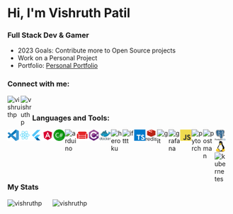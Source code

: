 <h1 align="left">Hi, I'm Vishruth Patil</h1>
<h3 align="left">Full Stack Dev & Gamer </h3>

- 2023 Goals: Contribute more to Open Source projects
- Work on a Personal Project
- Portfolio: [Personal Portfolio](https://vishruthp.github.io/portfolio/)

<h3 align="left">Connect with me:</h3>
<p align="left">
<a href="https://twitter.com/vishruthp" target="blank"><img align="left" src="https://raw.githubusercontent.com/rahuldkjain/github-profile-readme-generator/master/src/images/icons/Social/twitter.svg" alt="vishruthp" width="30" /></a>
<a href="https://www.linkedin.com/in/vishruth-patil-55962ab6" target="blank"><img align="left" src="https://raw.githubusercontent.com/rahuldkjain/github-profile-readme-generator/master/src/images/icons/Social/linked-in-alt.svg" alt="vishruthp" width="26" /></a>
</p>
<br/>

<h3 align="left">Languages and Tools: </h3>
<a href="#"><img align="left" alt="Visual Studio Code" width="26px" src="/vscode.svg" /></a>
<a href="#"><img align="left" alt="React" width="26px" src="/react.png" /></a>
<a href="#"><img align="left" alt="flutter" width="26px" src="/flutter.png" /></a>
<a href="#"><img align="left" alt="angular" width="26px" src="/angular.png" /></a>
<a href="#"><img align="left" alt="csharp" width="26px" src="/csharp.png" /></a>
<a href="#"><img align="left" src="https://cdn.worldvectorlogo.com/logos/arduino-1.svg" alt="arduino" width="26px" /></a>
<a href="#"><img align="left" src="https://raw.githubusercontent.com/devicons/devicon/0d6c64dbbf311879f7d563bfc3ccf559f9ed111c/icons/couchdb/couchdb-original.svg" alt="couchdb" width="26px" /></a>
<a href="#"><img align="left" src="https://raw.githubusercontent.com/devicons/devicon/master/icons/csharp/csharp-original.svg" alt="csharp" width="26px" /></a>
<a href="#"><img align="left" src="https://raw.githubusercontent.com/devicons/devicon/master/icons/docker/docker-original-wordmark.svg" alt="docker" width="26px" /> </a>
<a href="#"><img align="left" src="https://www.vectorlogo.zone/logos/heroku/heroku-icon.svg" alt="heroku" width="26px" /></a>
<a href="#"><img align="left" src="https://www.vectorlogo.zone/logos/ifttt/ifttt-ar21.svg" alt="ifttt" width="26px" /></a>
<a href="#"><img align="left" src="https://raw.githubusercontent.com/devicons/devicon/master/icons/typescript/typescript-original.svg" alt="typescript" width="26px" /></a>
<a href="#"><img align="left" src="https://raw.githubusercontent.com/devicons/devicon/master/icons/redis/redis-original-wordmark.svg" alt="redis" width="26px" /></a>
<a href="#"><img align="left" src="https://www.vectorlogo.zone/logos/git-scm/git-scm-icon.svg" alt="git" width="26px"  /></a>
<a href="#"><img align="left" src="https://www.vectorlogo.zone/logos/grafana/grafana-icon.svg" alt="grafana" width="26px" /> </a>
<a href="#"><img align="left" src="https://raw.githubusercontent.com/devicons/devicon/master/icons/javascript/javascript-original.svg" alt="javascript" width="26px" /></a>
<a href="#"><img align="left" src="https://www.vectorlogo.zone/logos/pytorch/pytorch-icon.svg" alt="pytorch" width="26px" /></a>
<a href="#"><img align="left" src="https://www.vectorlogo.zone/logos/getpostman/getpostman-icon.svg" alt="postman" width="26px" /></a>
<a href="#"><img align="left" src="https://raw.githubusercontent.com/devicons/devicon/master/icons/postgresql/postgresql-original-wordmark.svg" alt="postgresql" width="26px" /></a>
<a href="#"><img align="left" src="https://raw.githubusercontent.com/devicons/devicon/master/icons/linux/linux-original.svg" alt="linux" width="26px" /></a>
<a href="#"><img align="left" src="https://www.vectorlogo.zone/logos/kubernetes/kubernetes-icon.svg" alt="kubernetes" width="26px" /></a>
<br />
<br />
<br />

<h3 align="left"> My Stats </h3>
<p>
<img align="center" src="https://github-readme-stats.vercel.app/api?username=vishruthp&show_icons=true&locale=en&theme=transparent&hide_border=true&hide_title=true" alt="vishruthp"/>
<img align="center" src="https://github-readme-streak-stats.herokuapp.com/?user=vishruthp&theme=transparent&hide_border=true" alt="vishruthp" hspace="20" />
</p>
